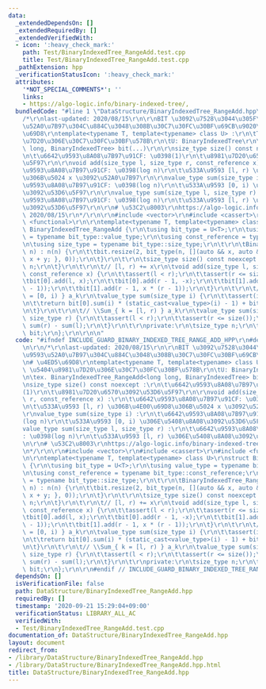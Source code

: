 ```yaml
---
data:
  _extendedDependsOn: []
  _extendedRequiredBy: []
  _extendedVerifiedWith:
  - icon: ':heavy_check_mark:'
    path: Test/BinaryIndexedTree_RangeAdd.test.cpp
    title: Test/BinaryIndexedTree_RangeAdd.test.cpp
  _pathExtension: hpp
  _verificationStatusIcon: ':heavy_check_mark:'
  attributes:
    '*NOT_SPECIAL_COMMENTS*': ''
    links:
    - https://algo-logic.info/binary-indexed-tree/,
  bundledCode: "#line 1 \"DataStructure/BinaryIndexedTree_RangeAdd.hpp\"\n\n\n\r\n\
    /*\r\nlast-updated: 2020/08/15\r\n\r\nBIT \u3092\u7528\u3044\u305F\u533A\u9593\
    \u52A0\u7B97\u304C\u884C\u3048\u308B\u30C7\u30FC\u30BF\u69CB\u9020\r\n\r\n# \u4ED5\
    \u69D8\r\ntemplate<typename T, template<typename> class U> :\r\n\tT: \u5404\u8981\
    \u7D20\u306E\u30C7\u30FC\u30BF\u578B\r\n\tU: BinaryIndexedTree\r\n\tex. BinaryIndexedTree_RangeAdd<long\
    \ long, BinaryIndexedTree> bit(...)\r\n\r\nsize_type size() const noexcept :\r\
    \n\t\u6642\u9593\u8A08\u7B97\u91CF: \u0398(1)\r\n\t\u8981\u7D20\u6570\u3092\u53D6\
    \u5F97\r\n\r\nvoid add(size_type l, size_type r, const_reference x) :\r\n\t\u6642\
    \u9593\u8A08\u7B97\u91CF: \u0398(log n)\r\n\t\u533A\u9593 [l, r) \u306B\u4E00\u69D8\
    \u306B\u5024 x \u3092\u52A0\u7B97\r\n\r\nvalue_type sum(size_type i) :\r\n\t\u6642\
    \u9593\u8A08\u7B97\u91CF: \u0398(log n)\r\n\t\u533A\u9593 [0, i) \u306E\u5408\u8A08\
    \u3092\u53D6\u5F97\r\n\r\nvalue_type sum(size_type l, size_type r) :\r\n\t\u6642\
    \u9593\u8A08\u7B97\u91CF: \u0398(log n)\r\n\t\u533A\u9593 [l, r) \u306E\u5408\u8A08\
    \u3092\u53D6\u5F97\r\n\r\n# \u53C2\u8003\r\nhttps://algo-logic.info/binary-indexed-tree/,\
    \ 2020/08/15\r\n*/\r\n\r\n#include <vector>\r\n#include <cassert>\r\n#include\
    \ <functional>\r\n\r\ntemplate<typename T, template<typename> class U>\r\nstruct\
    \ BinaryIndexedTree_RangeAdd {\r\n\tusing bit_type = U<T>;\r\n\tusing value_type\
    \ = typename bit_type::value_type;\r\n\tusing const_reference = typename bit_type::const_reference;\r\
    \n\tusing size_type = typename bit_type::size_type;\r\n\t\r\n\tBinaryIndexedTree_RangeAdd(size_type\
    \ n) : n(n) {\r\n\t\tbit.resize(2, bit_type(n, [](auto && x, auto && y) { return\
    \ x + y; }, 0));\r\n\t}\r\n\t\r\n\tsize_type size() const noexcept {\r\n\t\treturn\
    \ n;\r\n\t}\r\n\t\r\n\t// [l, r) += x\r\n\tvoid add(size_type l, size_type r,\
    \ const_reference x) {\r\n\t\tassert(l < r);\r\n\t\tassert(r <= size());\r\n\t\
    \tbit[0].add(l, x);\r\n\t\tbit[0].add(r - 1, -x);\r\n\t\tbit[1].add(l, -x * (static_cast<value_type>(l)\
    \ - 1));\r\n\t\tbit[1].add(r - 1, x * (r - 1));\r\n\t}\r\n\t\r\n\t// \\Sum_{ k\
    \ = [0, i) } a_k\r\n\tvalue_type sum(size_type i) {\r\n\t\tassert(i <= size());\r\
    \n\t\treturn bit[0].sum(i) * (static_cast<value_type>(i) - 1) + bit[1].sum(i);\r\
    \n\t}\r\n\t\r\n\t// \\Sum_{ k = [l, r) } a_k\r\n\tvalue_type sum(size_type l,\
    \ size_type r) {\r\n\t\tassert(l < r);\r\n\t\tassert(r <= size());\r\n\t\treturn\
    \ sum(r) - sum(l);\r\n\t}\r\n\t\r\nprivate:\r\n\tsize_type n;\r\n\tstd::vector<bit_type>\
    \ bit;\r\n};\r\n\r\n\n"
  code: "#ifndef INCLUDE_GUARD_BINARY_INDEXED_TREE_RANGE_ADD_HPP\r\n#define INCLUDE_GUARD_BINARY_INDEXED_TREE_RANGE_ADD_HPP\r\
    \n\r\n/*\r\nlast-updated: 2020/08/15\r\n\r\nBIT \u3092\u7528\u3044\u305F\u533A\
    \u9593\u52A0\u7B97\u304C\u884C\u3048\u308B\u30C7\u30FC\u30BF\u69CB\u9020\r\n\r\
    \n# \u4ED5\u69D8\r\ntemplate<typename T, template<typename> class U> :\r\n\tT:\
    \ \u5404\u8981\u7D20\u306E\u30C7\u30FC\u30BF\u578B\r\n\tU: BinaryIndexedTree\r\
    \n\tex. BinaryIndexedTree_RangeAdd<long long, BinaryIndexedTree> bit(...)\r\n\r\
    \nsize_type size() const noexcept :\r\n\t\u6642\u9593\u8A08\u7B97\u91CF: \u0398\
    (1)\r\n\t\u8981\u7D20\u6570\u3092\u53D6\u5F97\r\n\r\nvoid add(size_type l, size_type\
    \ r, const_reference x) :\r\n\t\u6642\u9593\u8A08\u7B97\u91CF: \u0398(log n)\r\
    \n\t\u533A\u9593 [l, r) \u306B\u4E00\u69D8\u306B\u5024 x \u3092\u52A0\u7B97\r\n\
    \r\nvalue_type sum(size_type i) :\r\n\t\u6642\u9593\u8A08\u7B97\u91CF: \u0398\
    (log n)\r\n\t\u533A\u9593 [0, i) \u306E\u5408\u8A08\u3092\u53D6\u5F97\r\n\r\n\
    value_type sum(size_type l, size_type r) :\r\n\t\u6642\u9593\u8A08\u7B97\u91CF\
    : \u0398(log n)\r\n\t\u533A\u9593 [l, r) \u306E\u5408\u8A08\u3092\u53D6\u5F97\r\
    \n\r\n# \u53C2\u8003\r\nhttps://algo-logic.info/binary-indexed-tree/, 2020/08/15\r\
    \n*/\r\n\r\n#include <vector>\r\n#include <cassert>\r\n#include <functional>\r\
    \n\r\ntemplate<typename T, template<typename> class U>\r\nstruct BinaryIndexedTree_RangeAdd\
    \ {\r\n\tusing bit_type = U<T>;\r\n\tusing value_type = typename bit_type::value_type;\r\
    \n\tusing const_reference = typename bit_type::const_reference;\r\n\tusing size_type\
    \ = typename bit_type::size_type;\r\n\t\r\n\tBinaryIndexedTree_RangeAdd(size_type\
    \ n) : n(n) {\r\n\t\tbit.resize(2, bit_type(n, [](auto && x, auto && y) { return\
    \ x + y; }, 0));\r\n\t}\r\n\t\r\n\tsize_type size() const noexcept {\r\n\t\treturn\
    \ n;\r\n\t}\r\n\t\r\n\t// [l, r) += x\r\n\tvoid add(size_type l, size_type r,\
    \ const_reference x) {\r\n\t\tassert(l < r);\r\n\t\tassert(r <= size());\r\n\t\
    \tbit[0].add(l, x);\r\n\t\tbit[0].add(r - 1, -x);\r\n\t\tbit[1].add(l, -x * (static_cast<value_type>(l)\
    \ - 1));\r\n\t\tbit[1].add(r - 1, x * (r - 1));\r\n\t}\r\n\t\r\n\t// \\Sum_{ k\
    \ = [0, i) } a_k\r\n\tvalue_type sum(size_type i) {\r\n\t\tassert(i <= size());\r\
    \n\t\treturn bit[0].sum(i) * (static_cast<value_type>(i) - 1) + bit[1].sum(i);\r\
    \n\t}\r\n\t\r\n\t// \\Sum_{ k = [l, r) } a_k\r\n\tvalue_type sum(size_type l,\
    \ size_type r) {\r\n\t\tassert(l < r);\r\n\t\tassert(r <= size());\r\n\t\treturn\
    \ sum(r) - sum(l);\r\n\t}\r\n\t\r\nprivate:\r\n\tsize_type n;\r\n\tstd::vector<bit_type>\
    \ bit;\r\n};\r\n\r\n#endif // INCLUDE_GUARD_BINARY_INDEXED_TREE_RANGE_ADD_HPP"
  dependsOn: []
  isVerificationFile: false
  path: DataStructure/BinaryIndexedTree_RangeAdd.hpp
  requiredBy: []
  timestamp: '2020-09-21 15:29:04+09:00'
  verificationStatus: LIBRARY_ALL_AC
  verifiedWith:
  - Test/BinaryIndexedTree_RangeAdd.test.cpp
documentation_of: DataStructure/BinaryIndexedTree_RangeAdd.hpp
layout: document
redirect_from:
- /library/DataStructure/BinaryIndexedTree_RangeAdd.hpp
- /library/DataStructure/BinaryIndexedTree_RangeAdd.hpp.html
title: DataStructure/BinaryIndexedTree_RangeAdd.hpp
---
```

